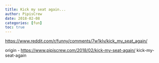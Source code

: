 ```yaml
---
title: Kick my seat again...
author: PipisCrew
date: 2018-02-08
categories: [fun]
toc: true
---
```


https://www.reddit.com/r/funny/comments/7w1klv/kick_my_seat_again/

origin - https://www.pipiscrew.com/2018/02/kick-my-seat-again/ kick-my-seat-again